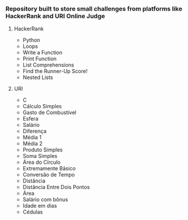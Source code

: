 ### Repository built to store small challenges from platforms like HackerRank and URI Online Judge

1. HackerRank
    * Python
    - Loops
    - Write a Function
    - Print Function
    - List Comprehensions
    - Find the Runner-Up Score!
    - Nested Lists

2. URI
    * C
    - Cálculo Simples
    - Gasto de Combustível
    - Esfera
    - Salário
    - Diferença
    - Média 1
    - Média 2
    - Produto Simples
    - Soma Simples
    - Área do Círculo
    - Extremamente Básico
    - Conversão de Tempo
    - Distância
    - Distância Entre Dois Pontos
    - Área
    - Salário com bônus
    - Idade em dias
    - Cédulas

    